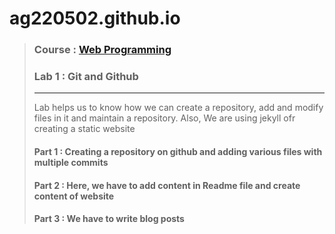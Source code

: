 # ag220502.github.io
> ### Course : [Web Programming](http://www.macs.hw.ac.uk/students/cs/courses/f28wp-web-programming/)
> ### Lab 1 : Git and Github
> * * *
> Lab helps us to know how we can create a repository, add and modify files in it and maintain a repository. Also, We are using jekyll ofr creating a static website
> #### Part 1 : Creating a repository on github and adding various files with multiple commits
> #### Part 2 : Here, we have to add content in Readme file and create content of website
> #### Part 3 : We have to write blog posts
